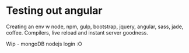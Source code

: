 # Testing out angular

Creating an env w node, npm, gulp, bootstrap, jquery, angular, sass, jade,
coffee. Compilers, live reload and instant server goodness.

Wip - mongoDB nodejs login :O